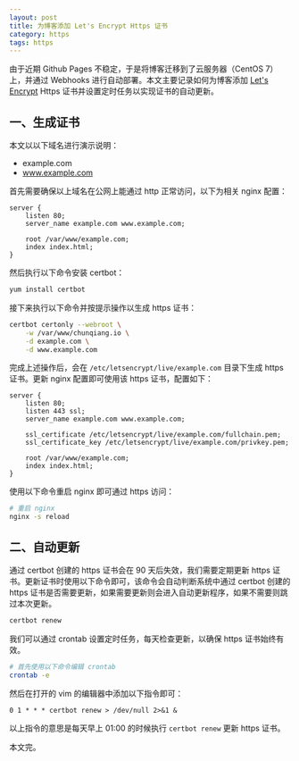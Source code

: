```yaml
---
layout: post
title: 为博客添加 Let's Encrypt Https 证书
category: https
tags: https
---
```


由于近期 Github Pages 不稳定，于是将博客迁移到了云服务器（CentOS 7）上，并通过 Webhooks 进行自动部署。本文主要记录如何为博客添加 [Let's Encrypt](https://letsencrypt.org/) Https 证书并设置定时任务以实现证书的自动更新。

<!--more-->

## 一、生成证书

本文以以下域名进行演示说明：

* example.com
* www.example.com

首先需要确保以上域名在公网上能通过 http 正常访问，以下为相关 nginx 配置：

```
server {
    listen 80;
    server_name example.com www.example.com;

    root /var/www/example.com;
    index index.html;
}
```

然后执行以下命令安装 certbot：

```bash
yum install certbot
```

接下来执行以下命令并按提示操作以生成 https 证书：

```bash
certbot certonly --webroot \
    -w /var/www/chunqiang.io \
    -d example.com \
    -d www.example.com
```

完成上述操作后，会在 `/etc/letsencrypt/live/example.com` 目录下生成 https 证书。更新 nginx 配置即可使用该 https 证书，配置如下：

```
server {
    listen 80;
    listen 443 ssl;
    server_name example.com www.example.com;

    ssl_certificate /etc/letsencrypt/live/example.com/fullchain.pem;
    ssl_certificate_key /etc/letsencrypt/live/example.com/privkey.pem;

    root /var/www/example.com;
    index index.html;
}
```

使用以下命令重启 nginx 即可通过 https 访问：

```bash
# 重启 nginx
nginx -s reload
```

## 二、自动更新

通过 certbot 创建的 https 证书会在 90 天后失效，我们需要定期更新 https 证书。更新证书时使用以下命令即可，该命令会自动判断系统中通过 certbot 创建的 https 证书是否需要更新，如果需要更新则会进入自动更新程序，如果不需要则跳过本次更新。

```bash
certbot renew
```

我们可以通过 crontab 设置定时任务，每天检查更新，以确保 https 证书始终有效。

```bash
# 首先使用以下命令编辑 crontab
crontab -e
```

然后在打开的 vim 的编辑器中添加以下指令即可：

``` 
0 1 * * * certbot renew > /dev/null 2>&1 &
```

以上指令的意思是每天早上 01:00 的时候执行 `certbot renew` 更新 https 证书。

本文完。

